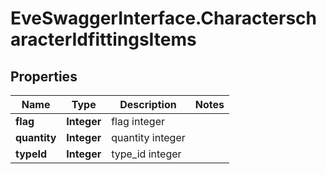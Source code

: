 # EveSwaggerInterface.CharacterscharacterIdfittingsItems

## Properties
Name | Type | Description | Notes
------------ | ------------- | ------------- | -------------
**flag** | **Integer** | flag integer | 
**quantity** | **Integer** | quantity integer | 
**typeId** | **Integer** | type_id integer | 


